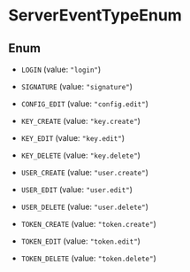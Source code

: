 
# ServerEventTypeEnum

## Enum


* `LOGIN` (value: `"login"`)

* `SIGNATURE` (value: `"signature"`)

* `CONFIG_EDIT` (value: `"config.edit"`)

* `KEY_CREATE` (value: `"key.create"`)

* `KEY_EDIT` (value: `"key.edit"`)

* `KEY_DELETE` (value: `"key.delete"`)

* `USER_CREATE` (value: `"user.create"`)

* `USER_EDIT` (value: `"user.edit"`)

* `USER_DELETE` (value: `"user.delete"`)

* `TOKEN_CREATE` (value: `"token.create"`)

* `TOKEN_EDIT` (value: `"token.edit"`)

* `TOKEN_DELETE` (value: `"token.delete"`)



